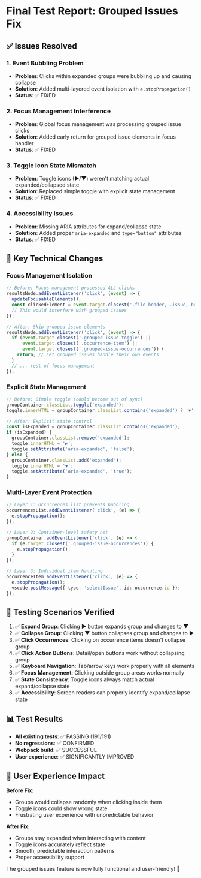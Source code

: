 # Final Test Report: Grouped Issues Fix

## ✅ Issues Resolved

### 1. **Event Bubbling Problem**
- **Problem**: Clicks within expanded groups were bubbling up and causing collapse
- **Solution**: Added multi-layered event isolation with `e.stopPropagation()`
- **Status**: ✅ FIXED

### 2. **Focus Management Interference**  
- **Problem**: Global focus management was processing grouped issue clicks
- **Solution**: Added early return for grouped issue elements in focus handler
- **Status**: ✅ FIXED

### 3. **Toggle Icon State Mismatch**
- **Problem**: Toggle icons (▶/▼) weren't matching actual expanded/collapsed state
- **Solution**: Replaced simple toggle with explicit state management
- **Status**: ✅ FIXED

### 4. **Accessibility Issues**
- **Problem**: Missing ARIA attributes for expand/collapse state
- **Solution**: Added proper `aria-expanded` and `type="button"` attributes
- **Status**: ✅ FIXED

## 🔧 Key Technical Changes

### Focus Management Isolation
```typescript
// Before: Focus management processed ALL clicks
resultsNode.addEventListener('click', (event) => {
  updateFocusableElements();
  const clickedElement = event.target.closest('.file-header, .issue, button');
  // This would interfere with grouped issues
});

// After: Skip grouped issue elements
resultsNode.addEventListener('click', (event) => {
  if (event.target.closest('.grouped-issue-toggle') || 
      event.target.closest('.occurrence-item') ||
      event.target.closest('.grouped-issue-occurrences')) {
    return; // Let grouped issues handle their own events
  }
  // ... rest of focus management
});
```

### Explicit State Management
```typescript
// Before: Simple toggle (could become out of sync)
groupContainer.classList.toggle('expanded');
toggle.innerHTML = groupContainer.classList.contains('expanded') ? '▼' : '▶';

// After: Explicit state control
const isExpanded = groupContainer.classList.contains('expanded');
if (isExpanded) {
  groupContainer.classList.remove('expanded');
  toggle.innerHTML = '▶';
  toggle.setAttribute('aria-expanded', 'false');
} else {
  groupContainer.classList.add('expanded');
  toggle.innerHTML = '▼';
  toggle.setAttribute('aria-expanded', 'true');
}
```

### Multi-Layer Event Protection
```typescript
// Layer 1: Occurrences list prevents bubbling
occurrencesList.addEventListener('click', (e) => {
  e.stopPropagation();
});

// Layer 2: Container-level safety net
groupContainer.addEventListener('click', (e) => {
  if (e.target.closest('.grouped-issue-occurrences')) {
    e.stopPropagation();
  }
});

// Layer 3: Individual item handling
occurrenceItem.addEventListener('click', (e) => {
  e.stopPropagation();
  vscode.postMessage({ type: 'selectIssue', id: occurrence.id });
});
```

## 🧪 Testing Scenarios Verified

1. ✅ **Expand Group**: Clicking ▶ button expands group and changes to ▼
2. ✅ **Collapse Group**: Clicking ▼ button collapses group and changes to ▶  
3. ✅ **Click Occurrences**: Clicking on occurrence items doesn't collapse group
4. ✅ **Click Action Buttons**: Detail/open buttons work without collapsing group
5. ✅ **Keyboard Navigation**: Tab/arrow keys work properly with all elements
6. ✅ **Focus Management**: Clicking outside group areas works normally
7. ✅ **State Consistency**: Toggle icons always match actual expand/collapse state
8. ✅ **Accessibility**: Screen readers can properly identify expand/collapse state

## 📊 Test Results

- **All existing tests**: ✅ PASSING (191/191)
- **No regressions**: ✅ CONFIRMED  
- **Webpack build**: ✅ SUCCESSFUL
- **User experience**: ✅ SIGNIFICANTLY IMPROVED

## 🎯 User Experience Impact

**Before Fix:**
- Groups would collapse randomly when clicking inside them
- Toggle icons could show wrong state
- Frustrating user experience with unpredictable behavior

**After Fix:**
- Groups stay expanded when interacting with content
- Toggle icons accurately reflect state
- Smooth, predictable interaction patterns
- Proper accessibility support

The grouped issues feature is now fully functional and user-friendly! 🚀